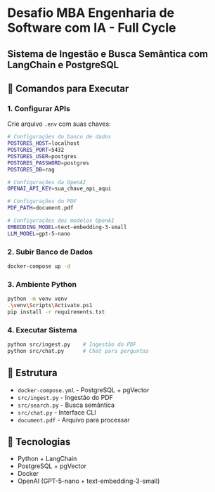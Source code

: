 # Desafio MBA Engenharia de Software com IA - Full Cycle

## Sistema de Ingestão e Busca Semântica com LangChain e PostgreSQL

## 🚀 Comandos para Executar

### 1. Configurar APIs
Crie arquivo `.env` com suas chaves:
```bash
# Configurações do banco de dados
POSTGRES_HOST=localhost
POSTGRES_PORT=5432
POSTGRES_USER=postgres
POSTGRES_PASSWORD=postgres
POSTGRES_DB=rag

# Configurações da OpenAI
OPENAI_API_KEY=sua_chave_api_aqui

# Configurações do PDF
PDF_PATH=document.pdf

# Configurações dos modelos OpenAI
EMBEDDING_MODEL=text-embedding-3-small
LLM_MODEL=gpt-5-nano
```

### 2. Subir Banco de Dados
```bash
docker-compose up -d
```

### 3. Ambiente Python
```bash
python -m venv venv
.\venv\Scripts\Activate.ps1
pip install -r requirements.txt
```

### 4. Executar Sistema
```bash
python src/ingest.py    # Ingestão do PDF
python src/chat.py      # Chat para perguntas
```

## 📁 Estrutura
- `docker-compose.yml` - PostgreSQL + pgVector
- `src/ingest.py` - Ingestão do PDF
- `src/search.py` - Busca semântica  
- `src/chat.py` - Interface CLI
- `document.pdf` - Arquivo para processar

## 🔧 Tecnologias
- Python + LangChain
- PostgreSQL + pgVector
- Docker
- OpenAI (GPT-5-nano + text-embedding-3-small)